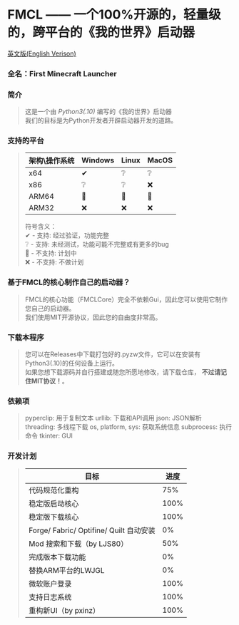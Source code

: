 # FMCL —— 一个100%开源的，轻量级的，跨平台的《我的世界》启动器

[英文版(English Verison)](https://github.com/Sharll-large/FMCL/blob/main/README.md)

### 全名：First Minecraft Launcher

### 简介

> 这是一个由 *Python3(.10)* 编写的《我的世界》启动器  
> 我们的目标是为Python开发者开辟启动器开发的道路。

### 支持的平台

> | 架构\操作系统 | Windows | Linux | MacOS |
> |---------|---------|-------|-------|
> | x64     | ✔       | ❔     | ❔     |
> | x86     | ❔       | ❔     | ❌     |
> | ARM64   | 📌      | 📌    | 📌    |
> | ARM32   | ❌       | ❌     | ❌     |
>
> 符号含义：  
> ✔ - 支持: 经过验证，功能完整  
> ❔ - 支持: 未经测试，功能可能不完整或有更多的bug  
> 📌 - 不支持: 计划中  
> ❌ - 不支持: 不做计划

### 基于FMCL的核心制作自己的启动器？

> FMCL的核心功能（FMCLCore）完全不依赖Gui，因此您可以使用它制作您自己的启动器。  
> 我们使用MIT开源协议，因此您的自由度非常高。

### 下载本程序

> 您可以在Releases中下载打包好的.pyzw文件，它可以在安装有Python3(.10)的任何设备上运行。  
> 如果您想下载源码并自行搭建或随您所愿地修改，请下载仓库， **不过请记住MIT协议！**。

### 依赖项

> pyperclip: 用于复制文本
> urllib: 下载和API调用
> json: JSON解析
> threading: 多线程下载
> os, platform, sys: 获取系统信息
> subprocess: 执行命令
> tkinter: GUI

### 开发计划

> | 目标                                  | 进度   |
> |-------------------------------------|------|
> | 代码规范化重构                             | 75%  |
> | 稳定版启动核心                             | 100% |
> | 稳定版下载核心                             | 100% |
> | Forge/ Fabric/ Optifine/ Quilt 自动安装 | 0%   |
> | Mod 搜索和下载（by LJS80）                 | 50%  |
> | 完成版本下载功能                            | 0%   |
> | 替换ARM平台的LWJGL                       | 0%   |
> | 微软账户登录                              | 100% |
> | 支持日志系统                              | 100% |
> | 重构新UI（by pxinz）                     | 100% |
